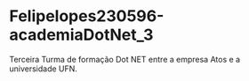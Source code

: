 # Felipelopes230596-academiaDotNet_3
Terceira Turma de formação Dot NET entre a empresa Atos e a universidade UFN.


